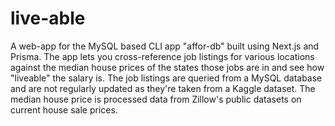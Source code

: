 # live-able
A web-app for the MySQL based CLI app "affor-db" built using Next.js and Prisma.
The app lets you cross-reference job listings for various locations against the median house prices of the states those jobs are in and see how "liveable" the salary is.
The job listings are queried from a MySQL database and are not regularly updated as they're taken from a Kaggle dataset.
The median house price is processed data from Zillow's public datasets on current house sale prices.
